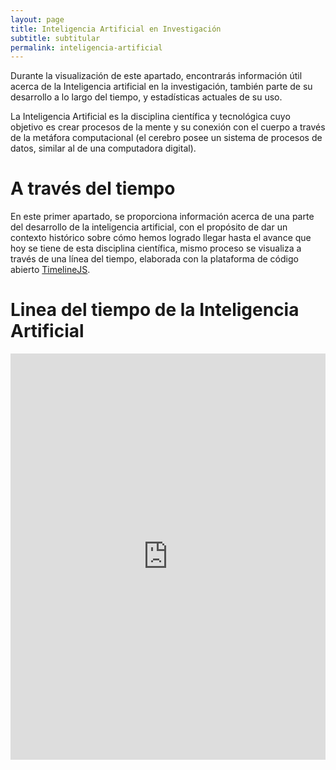 ```yaml
---
layout: page
title: Inteligencia Artificial en Investigación
subtitle: subtitular
permalink: inteligencia-artificial
---
```


Durante la visualización de este apartado, encontrarás información útil acerca de la Inteligencia artificial en la investigación, también parte de su desarrollo a lo largo del tiempo, y estadísticas actuales de su uso.

La Inteligencia Artificial es la disciplina científica y tecnológica cuyo objetivo es crear procesos de la mente y su conexión con el cuerpo a través de la metáfora computacional (el cerebro posee un sistema de procesos de datos, similar al de una computadora digital).

# A través del tiempo

En este primer apartado, se proporciona información acerca de una parte del desarrollo de la inteligencia artificial, con el propósito de dar un contexto histórico sobre cómo hemos logrado llegar hasta el avance que hoy se tiene de esta disciplina científica, mismo proceso se visualiza a través de una línea del tiempo, elaborada con la plataforma de código abierto [TimelineJS](https://timeline.knightlab.com/#preview-embed).

# Linea del tiempo de la Inteligencia Artificial

<iframe src='https://cdn.knightlab.com/libs/timeline3/latest/embed/index.html?source=1vA75b1XuQN1jvZWzmRrr7Vyw-dzF62VKiWIXdvDrZ0s&font=Default&lang=es&initial_zoom=2&height=650' width='100%' height='650' webkitallowfullscreen mozallowfullscreen allowfullscreen frameborder='0'></iframe>
